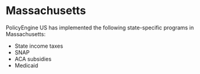 # Massachusetts

PolicyEngine US has implemented the following state-specific programs in Massachusetts:
* State income taxes
* SNAP
* ACA subsidies
* Medicaid
